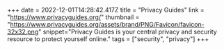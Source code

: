 +++
date = 2022-12-01T14:28:42.417Z
title = "Privacy Guides"
link = "https://www.privacyguides.org/"
thumbnail = "https://www.privacyguides.org/assets/brand/PNG/Favicon/favicon-32x32.png"
snippet="Privacy Guides is your central privacy and security resource to protect yourself online."
tags = ["security", "privacy"]
+++
